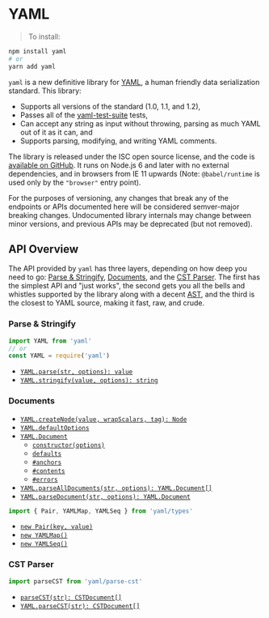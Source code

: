 # YAML

> To install:

```sh
npm install yaml
# or
yarn add yaml
```

`yaml` is a new definitive library for [YAML](http://yaml.org/), a human friendly data serialization standard. This library:

- Supports all versions of the standard (1.0, 1.1, and 1.2),
- Passes all of the [yaml-test-suite](https://github.com/yaml/yaml-test-suite) tests,
- Can accept any string as input without throwing, parsing as much YAML out of it as it can, and
- Supports parsing, modifying, and writing YAML comments.

The library is released under the ISC open source license, and the code is [available on GitHub](https://github.com/eemeli/yaml/). It runs on Node.js 6 and later with no external dependencies, and in browsers from IE 11 upwards (Note: `@babel/runtime` is used only by the `"browser"` entry point).

For the purposes of versioning, any changes that break any of the endpoints or APIs documented here will be considered semver-major breaking changes. Undocumented library internals may change between minor versions, and previous APIs may be deprecated (but not removed).

## API Overview

The API provided by `yaml` has three layers, depending on how deep you need to go: [Parse & Stringify](#parse-amp-stringify), [Documents](#documents), and the [CST Parser](#cst-parser). The first has the simplest API and "just works", the second gets you all the bells and whistles supported by the library along with a decent [AST](#content-nodes), and the third is the closest to YAML source, making it fast, raw, and crude.

<h3>Parse & Stringify</h3>

```js
import YAML from 'yaml'
// or
const YAML = require('yaml')
```

- [`YAML.parse(str, options): value`](#yaml-parse)
- [`YAML.stringify(value, options): string`](#yaml-stringify)

<h3>Documents</h3>

- [`YAML.createNode(value, wrapScalars, tag): Node`](#creating-nodes)
- [`YAML.defaultOptions`](#options)
- [`YAML.Document`](#documents)
  - [`constructor(options)`](#creating-documents)
  - [`defaults`](#options)
  - [`#anchors`](#working-with-anchors)
  - [`#contents`](#content-nodes)
  - [`#errors`](#errors)
- [`YAML.parseAllDocuments(str, options): YAML.Document[]`](#parsing-documents)
- [`YAML.parseDocument(str, options): YAML.Document`](#parsing-documents)

```js
import { Pair, YAMLMap, YAMLSeq } from 'yaml/types'
```

- [`new Pair(key, value)`](#creating-nodes)
- [`new YAMLMap()`](#creating-nodes)
- [`new YAMLSeq()`](#creating-nodes)

<h3>CST Parser</h3>

```js
import parseCST from 'yaml/parse-cst'
```

- [`parseCST(str): CSTDocument[]`](#parsecst)
- [`YAML.parseCST(str): CSTDocument[]`](#parsecst)
